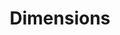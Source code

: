 ---
layout: default
bigquery: https://console.cloud.google.com/bigquery?p=covid-19-dimensions-ai&page=table&d=data&t=publications
contributors: Digital Science, https://www.digital-science.com/
cost: Free for personal, non-commercial use.
description: Dimensions contains more than 100 million publications, ranging from
  articles published in scholarly journals, books and book chapters, to preprints
  and conference proceedings. All publications are contextualized with linked data
  sets, funding, publications, patents, clinical trials, and policy documents. You
  can also view associated categories, funders, institutions, and researcher profiles.
documentation: https://docs.dimensions.ai/bigquery/index.html
last_edit: 04/11/2022, 20:59:33
location: https://www.dimensions.ai/products/free/
maintained_by: Digital Science, https://www.digital-science.com/
schema_fields:
- funder_org_countries
- date_imported_gbq
- arxiv_id
- repository_name
- category_hrcs_rac
- source_id
- concepts
- associated_publication_doi
- kind
- description
- funding_jpy
- funding_currency
- book_title
- authors
- current_assignee
- research_orgs
- open_access_categories
- organisation_details
- funding_gbp
- priority_year
- address
- category_bra
- date_modified
- citations
- category_icrp_cso
- filing_year
- journal
- funder_org_state_codes
- category_uoa
- publication_ids
- funding_cny
- date
- conference
- original_title
- date_online
- email_address
- research_org_country_names
- start_year
- funder_countries
- inventor_names
- current_assignee_orgs
- citations_count
- parent_id
- status
- brief_title
- external_ids
- clinical_trial_ids
- mesh_terms
- acronym
- funder_orgs
- research_org_countries
- filing_status
- grant_number
- patent_ids
- category_hra
- abstract
- associated_publication_arxiv_id
- publisher
- proceedings_title
- links
- priority_date
- research_org_city_names
- registry
- title
- funding_eur
- funding_chf
- funding_amount
- pmid
- investigators
- funder_org
- date_print
- assignee_orgs
- mesh_headings
- funding_details
- legal_events
- funding_nzd
- original_assignee_countries
- funding_usd
- reference_ids
- end_year
- isbn
- phase
- established
- wikipedia_url
- category_hrcs_hc
- categories
- issue
- expiration_year
- research_org_state_names
- end_date
- name
- publication_year
- embargo_date
- jurisdiction
- cited_by_ids
- associated_publication_id
- category_sdg
- research_org_cities
- pages
- resulting_publication_doi
- repository_id
- eisbn
- legal_status
- volume
- journal_lists
- expiration_date
- open_access_categories_v2
- funder_org_cities
- category_rcdc
- acknowledgements
- date_normal
- linkout
- granted_date
- pmcid
- filing_date
- category_for
- subtitles
- original_assignee
- aliases
- researcher_ids
- relationships
- family_id
- category_icrp_ct
- conditions
- types
- repository_url
- original_assignee_orgs
- assignee_countries
- start_date
- associated_publication_pmid
- granted_year
- current_assignee_countries
- type
- id
- resulting_publication_ids
- foa_number
- altmetrics
- funding_cad
- gender
- year
- editors
- book_series_title
- family_count
- language
- publication_date
- cpc
- application_number
- metrics
- interventions
- active_years
- funder_org_acronyms
- supporting_grant_ids
- original_abstract
- research_org_state_codes
- acronyms
- funding_aud
- citation_string
- ipcr
- created_date
- date_inserted
- labels
- doi
- associated_grant_ids
- license
- family_members_ids
shortname: dimensions
tags:
- scholarly literature
- patents
- funding
- clinical trials
- academic profiles
terms_of_use: 'Use of both the Dimensions COVID-19 dataset and full Dimensions dataset
  are subject to the Dimensions Terms of use: https://www.dimensions.ai/policies-terms-legal '
title: Dimensions
uuid: dcff88bd-fe6b-4fdb-8159-809bf9d7bc1c
---